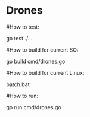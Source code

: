 # Drones

#How to test:

go test ./...

#How to build for current SO:

go build cmd/drones.go

#How to build for current Linux:

batch.bat

#How to run:

go run cmd/drones.go
